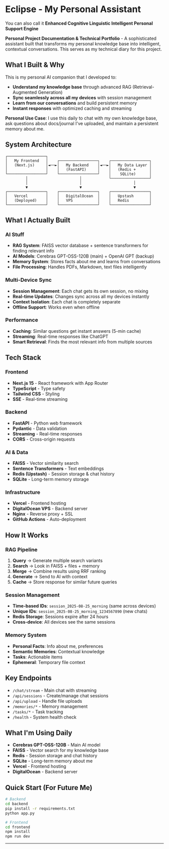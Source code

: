 # Eclipse - My Personal Assistant

You can also call it **Enhanced Cognitive Linguistic Intelligent Personal Support Engine**

**Personal Project Documentation & Technical Portfolio** - A sophisticated assistant built that transforms my personal knowledge base into intelligent, contextual conversations. This serves as my technical diary for this project.

## **What I Built & Why**

This is my personal AI companion that I developed to:
- **Understand my knowledge base** through advanced RAG (Retrieval-Augmented Generation)
- **Sync seamlessly across all my devices** with session management
- **Learn from our conversations** and build persistent memory
- **Instant responses** with optimized caching and streaming

**Personal Use Case**: I use this daily to chat with my own knowledge base, ask questions about docs/journal I've uploaded, and maintain a persistent memory about me.

## **System Architecture**

```
┌─────────────────┐ 
│   My Frontend   │    ┌─────────────────┐    ┌─────────────────┐
│   (Next.js)     │◄──►│   My Backend    │◄──►│   My Data Layer │
│                 │    │   (FastAPI)     │    │   (Redis +      │
└─────────────────┘    └─────────────────┘    │    SQLite)      │
         │                       │            └─────────────────┘
         │                       │                       │
         ▼                       ▼                       ▼
┌─────────────────┐    ┌─────────────────┐    ┌─────────────────┐
│   Vercel        │    │   DigitalOcean  │    │   Upstash       │
│   (Deployed)    │    │   VPS           │    │   Redis         │
└─────────────────┘    └─────────────────┘    └─────────────────┘
```

## **What I Actually Built**

### **AI Stuff**
- **RAG System**: FAISS vector database + sentence transformers for finding relevant info
- **AI Models**: Cerebras GPT-OSS-120B (main) + OpenAI GPT (backup)
- **Memory System**: Stores facts about me and learns from conversations
- **File Processing**: Handles PDFs, Markdown, text files intelligently

### **Multi-Device Sync**
- **Session Management**: Each chat gets its own session, no mixing
- **Real-time Updates**: Changes sync across all my devices instantly
- **Context Isolation**: Each chat is completely separate
- **Offline Support**: Works even when offline

### **Performance**
- **Caching**: Similar questions get instant answers (5-min cache)
- **Streaming**: Real-time responses like ChatGPT
- **Smart Retrieval**: Finds the most relevant info from multiple sources

## **Tech Stack**

### **Frontend**
- **Next.js 15** - React framework with App Router
- **TypeScript** - Type safety
- **Tailwind CSS** - Styling
- **SSE** - Real-time streaming

### **Backend**
- **FastAPI** - Python web framework
- **Pydantic** - Data validation
- **Streaming** - Real-time responses
- **CORS** - Cross-origin requests

### **AI & Data**
- **FAISS** - Vector similarity search
- **Sentence Transformers** - Text embeddings
- **Redis (Upstash)** - Session storage & chat history
- **SQLite** - Long-term memory storage

### **Infrastructure**
- **Vercel** - Frontend hosting
- **DigitalOcean VPS** - Backend server
- **Nginx** - Reverse proxy + SSL
- **GitHub Actions** - Auto-deployment

## **How It Works**

### **RAG Pipeline**
1. **Query** → Generate multiple search variants
2. **Search** → Look in FAISS + files + memory
3. **Merge** → Combine results using RRF ranking
4. **Generate** → Send to AI with context
5. **Cache** → Store response for similar future queries

### **Session Management**
- **Time-based IDs**: `session_2025-08-25_morning` (same across devices)
- **Unique IDs**: `session_2025-08-25_morning_1234567890` (new chats)
- **Redis Storage**: Sessions expire after 24 hours
- **Cross-device**: All devices see the same sessions

### **Memory System**
- **Personal Facts**: Info about me, preferences
- **Semantic Memories**: Contextual knowledge
- **Tasks**: Actionable items
- **Ephemeral**: Temporary file context

## **Key Endpoints**

- `/chat/stream` - Main chat with streaming
- `/api/sessions` - Create/manage chat sessions
- `/api/upload` - Handle file uploads
- `/memories/*` - Memory management
- `/tasks/*` - Task tracking
- `/health` - System health check


## **What I'm Using Daily**

- **Cerebras GPT-OSS-120B** - Main AI model
- **FAISS** - Vector search for my knowledge base
- **Redis** - Session storage and chat history
- **SQLite** - Long-term memory about me
- **Vercel** - Frontend hosting
- **DigitalOcean** - Backend server

## **Quick Start (For Future Me)**

```bash
# Backend
cd backend
pip install -r requirements.txt
python app.py

# Frontend  
cd frontend
npm install
npm run dev
```
---
